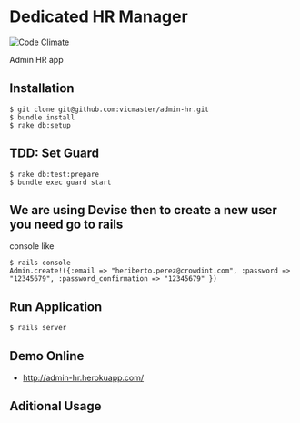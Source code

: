 Dedicated HR Manager
========
[![Code Climate](https://codeclimate.com/badge.png)](https://codeclimate.com/github/vicmaster/admin-hr)


Admin HR app


## Installation

```
$ git clone git@github.com:vicmaster/admin-hr.git
$ bundle install
$ rake db:setup
```
## TDD: Set Guard

```
$ rake db:test:prepare
$ bundle exec guard start
```

## We are using Devise then to create a new user you need go to rails
console like
```
$ rails console
Admin.create!({:email => "heriberto.perez@crowdint.com", :password => "12345679", :password_confirmation => "12345679" })
```

## Run Application

```
$ rails server
```

## Demo Online

* http://admin-hr.herokuapp.com/


## Aditional Usage
